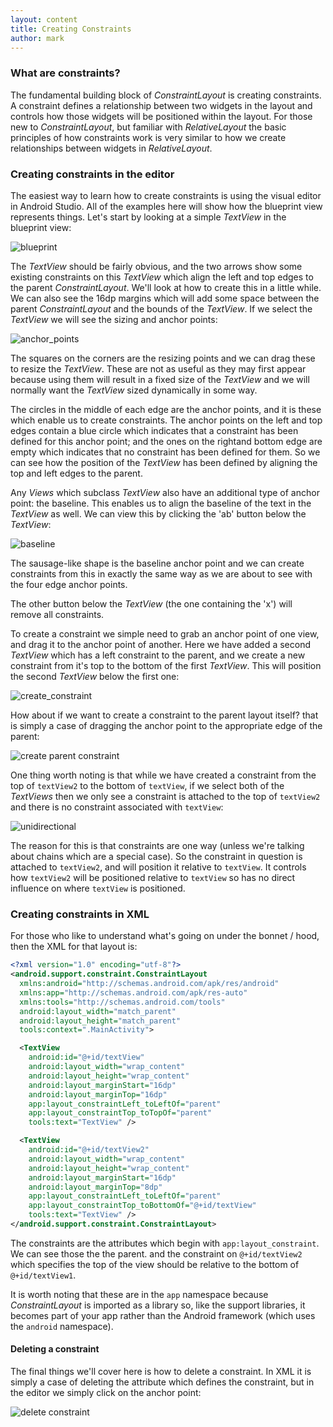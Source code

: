 ```yaml
---
layout: content
title: Creating Constraints
author: mark
---
```

### What are constraints?

The fundamental building block of _ConstraintLayout_ is creating constraints. A constraint defines a relationship between
two widgets in the layout and controls how those widgets will be positioned within the layout. For those new to
_ConstraintLayout_, but familiar with _RelativeLayout_ the basic principles of how constraints work is very similar
to how we create relationships between widgets in _RelativeLayout_.

### Creating constraints in the editor
The easiest way to learn how to create constraints is using the visual editor in Android Studio. All of the examples
here will show how the blueprint view represents things. Let's start by looking at a simple _TextView_ in the blueprint
view:

![blueprint](../assets/images/basics/blueprint.png)

The _TextView_ should be fairly obvious, and the two arrows show some existing constraints on this _TextView_ which
align the left and top edges to the parent _ConstraintLayout_. We'll look at how to create this in a little while. We
can also see the 16dp margins which will add some space between the parent _ConstraintLayout_ and the bounds of the
_TextView_. If we select the _TextView_ we will see the sizing and anchor points:

![anchor_points](../assets/images/basics/anchor_points.png)

The squares on the corners are the resizing points and we can drag these to resize the _TextView_. These are not as
useful as they may first appear because using them will result in a fixed size of the _TextView_ and we will normally
want the _TextView_ sized dynamically in some way.

The circles in the middle of each edge are the anchor points, and it is these which enable us to create constraints.
The anchor points on the left and top edges contain a blue circle which indicates that a constraint has been defined
for this anchor point; and the ones on the rightand bottom edge are empty which indicates that no constraint has been
defined for them. So we can see how the position of the _TextView_ has been defined by aligning the top and left edges
to the parent.

 Any _Views_ which subclass _TextView_ also have an additional type of anchor point: the baseline. This enables us to
 align the baseline of the text in the _TextView_ as well. We can view this by clicking the 'ab'  button below the
 _TextView_:

 ![baseline](../assets/images/basics/baseline.png)

The sausage-like shape is the baseline anchor point and we can create constraints from this in exactly the same way
as we are about to see with the four edge anchor points.

The other button below the _TextView_ (the one containing the 'x') will remove all constraints.

To create a constraint we simple need to grab an anchor point of one view, and drag it to the anchor point of another.
Here we have added a second _TextView_ which has a left constraint to the parent, and we create a new constraint from
it's top to the bottom of the first _TextView_. This will position the second _TextView_ below the first one:

![create_constraint](../assets/images/basics/create_constraint.gif)

How about if we want to create a constraint to the parent layout itself? that is simply a case of dragging the anchor
point to the appropriate edge of the parent:

![create parent constraint](/assets/images/basics/create_parent_constraint.gif)

One thing worth noting is that while we have created a constraint from the top of `textView2` to the bottom of
`textView`, if we select both of the _TextViews_ then we only see a constraint is attached to the top of `textView2`
and there is no constraint associated with `textView`:

![unidirectional](../assets/images/basics/unidirectional.png)

The reason for this is that constraints are one way (unless we're talking about chains which are a special case). So
the constraint in question is attached to `textView2`, and will position it relative to `textView`. It controls how
`textView2` will be positioned relative to `textView` so has no direct influence on where `textView` is positioned.

### Creating constraints in XML

For those who like to understand what's going on under the bonnet / hood, then the XML for that layout is:

```xml
<?xml version="1.0" encoding="utf-8"?>
<android.support.constraint.ConstraintLayout
  xmlns:android="http://schemas.android.com/apk/res/android"
  xmlns:app="http://schemas.android.com/apk/res-auto"
  xmlns:tools="http://schemas.android.com/tools"
  android:layout_width="match_parent"
  android:layout_height="match_parent"
  tools:context=".MainActivity">

  <TextView
    android:id="@+id/textView"
    android:layout_width="wrap_content"
    android:layout_height="wrap_content"
    android:layout_marginStart="16dp"
    android:layout_marginTop="16dp"
    app:layout_constraintLeft_toLeftOf="parent"
    app:layout_constraintTop_toTopOf="parent"
    tools:text="TextView" />

  <TextView
    android:id="@+id/textView2"
    android:layout_width="wrap_content"
    android:layout_height="wrap_content"
    android:layout_marginStart="16dp"
    android:layout_marginTop="8dp"
    app:layout_constraintLeft_toLeftOf="parent"
    app:layout_constraintTop_toBottomOf="@+id/textView"
    tools:text="TextView" />
</android.support.constraint.ConstraintLayout>
```

The constraints are the attributes which begin with `app:layout_constraint`. We can see those the the parent. and the
constraint on `@+id/textView2` which specifies the top of the view should be relative to the bottom of `@+id/textView1`.

It is worth noting that these are in the `app` namespace because _ConstraintLayout_ is imported as a library so, like
the support libraries, it becomes part of your app rather than the Android framework (which uses the `android`
namespace).

#### Deleting a constraint
The final things we'll cover here is how to delete a constraint. In XML it is simply a case of deleting the attribute
which defines the constraint, but in the editor we simply click on the anchor point:

![delete constraint](../assets/images/basics/delete_constraint.gif)
